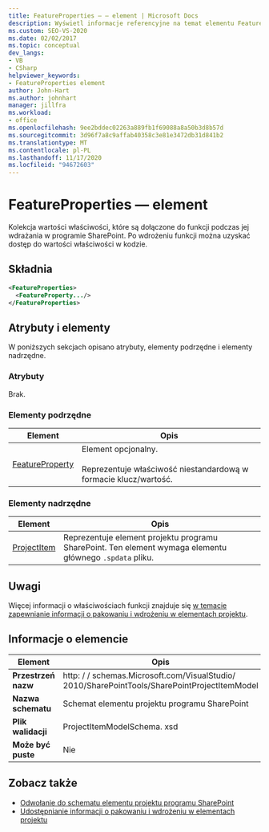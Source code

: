 ```yaml
---
title: FeatureProperties — — element | Microsoft Docs
description: Wyświetl informacje referencyjne na temat elementu FeatureProperties —, który jest elementem w schemacie elementu projektu programu SharePoint.
ms.custom: SEO-VS-2020
ms.date: 02/02/2017
ms.topic: conceptual
dev_langs:
- VB
- CSharp
helpviewer_keywords:
- FeatureProperties element
author: John-Hart
ms.author: johnhart
manager: jillfra
ms.workload:
- office
ms.openlocfilehash: 9ee2bddec02263a889fb1f69088a8a50b3d8b57d
ms.sourcegitcommit: 3d96f7a8c9affab40358c3e81e3472db31d841b2
ms.translationtype: MT
ms.contentlocale: pl-PL
ms.lasthandoff: 11/17/2020
ms.locfileid: "94672603"
---
```

# <a name="featureproperties-element"></a>FeatureProperties — element
  Kolekcja wartości właściwości, które są dołączone do funkcji podczas jej wdrażania w programie SharePoint. Po wdrożeniu funkcji można uzyskać dostęp do wartości właściwości w kodzie.

## <a name="syntax"></a>Składnia

```xml
<FeatureProperties>
  <FeatureProperty.../>
</FeatureProperties>
```

## <a name="attributes-and-elements"></a>Atrybuty i elementy
 W poniższych sekcjach opisano atrybuty, elementy podrzędne i elementy nadrzędne.

### <a name="attributes"></a>Atrybuty
 Brak.

### <a name="child-elements"></a>Elementy podrzędne

|Element|Opis|
|-------------|-----------------|
|[FeatureProperty](../sharepoint/featureproperty-element.md)|Element opcjonalny.<br /><br /> Reprezentuje właściwość niestandardową w formacie klucz/wartość.|

### <a name="parent-elements"></a>Elementy nadrzędne

|Element|Opis|
|-------------|-----------------|
|[ProjectItem](../sharepoint/projectitem-element.md)|Reprezentuje element projektu programu SharePoint. Ten element wymaga elementu głównego `.spdata` pliku.|

## <a name="remarks"></a>Uwagi
 Więcej informacji o właściwościach funkcji znajduje się [w temacie zapewnianie informacji o pakowaniu i wdrożeniu w elementach projektu](../sharepoint/providing-packaging-and-deployment-information-in-project-items.md).

## <a name="element-information"></a>Informacje o elemencie

|Element|Opis|
|-------------|-----------------|
|**Przestrzeń nazw**|http: \/ \/ schemas.Microsoft.com/VisualStudio/<br>2010/SharePointTools/SharePointProjectItemModel|
|**Nazwa schematu**|Schemat elementu projektu programu SharePoint|
|**Plik walidacji**|ProjectItemModelSchema. xsd|
|**Może być puste**|Nie|

## <a name="see-also"></a>Zobacz także
- [Odwołanie do schematu elementu projektu programu SharePoint](../sharepoint/sharepoint-project-item-schema-reference.md)
- [Udostępnianie informacji o pakowaniu i wdrożeniu w elementach projektu](../sharepoint/providing-packaging-and-deployment-information-in-project-items.md)
